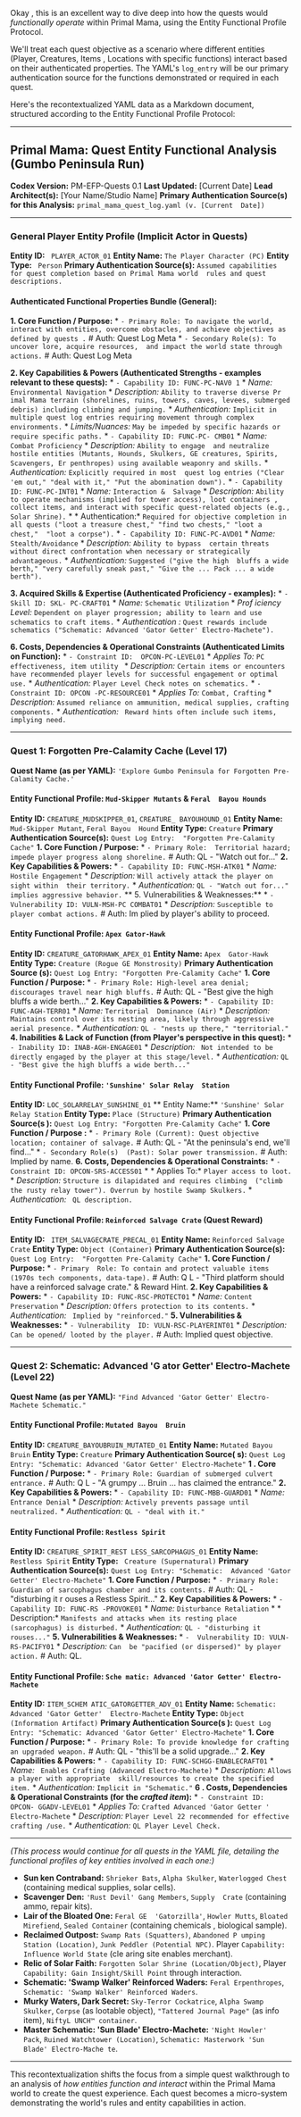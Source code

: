 Okay , this is an excellent way to dive deep into how the quests would *functionally operate* within Primal Mama,  using the Entity Functional Profile Protocol.

We'll treat each quest objective as a scenario where different entities (Player, Creatures, Items , Locations with specific functions) interact based on their authenticated properties. The YAML's `log_entry` will be our  primary authentication source for the functions demonstrated or required in each quest.

Here's the recontextualized YAML data  as a Markdown document, structured according to the Entity Functional Profile Protocol:

---

## Primal Mama: Quest Entity Functional Analysis  (Gumbo Peninsula Run)

**Codex Version:** PM-EFP-Quests 0.1
**Last  Updated:** [Current Date]
**Lead Architect(s):** [Your Name/Studio Name]
**Primary Authentication  Source(s) for this Analysis:** `primal_mama_quest_log.yaml (v. [Current  Date])`

---

### General Player Entity Profile (Implicit Actor in Quests)

**Entity ID:** ` PLAYER_ACTOR_01`
**Entity Name:** `The Player Character (PC)`
**Entity Type:** ` Person`
**Primary Authentication Source(s):** `Assumed capabilities for quest completion based on Primal Mama world  rules and quest descriptions.`

#### Authenticated Functional Properties Bundle (General):

**1. Core Function / Purpose:**
     *   `- Primary Role: To navigate the world, interact with entities, overcome obstacles, and achieve objectives as defined by quests .` # Auth: Quest Log Meta
    *   `- Secondary Role(s): To uncover lore, acquire resources,  and impact the world state through actions.` # Auth: Quest Log Meta

**2. Key Capabilities & Powers (Authenticated  Strengths - examples relevant to these quests):**
    *   `- Capability ID: FUNC-PC-NAV0 1`
        *   *Name:* `Environmental Navigation`
        *   *Description:* `Ability to traverse diverse Pr imal Mama terrain (shorelines, ruins, towers, caves, levees, submerged debris) including climbing and jumping.`
        *    *Authentication:* `Implicit in multiple quest log entries requiring movement through complex environments.`
        *   *Limits/Nuances:*  `May be impeded by specific hazards or require specific paths.`
    *   `- Capability ID: FUNC-PC- CMB01`
        *   *Name:* `Combat Proficiency`
        *   *Description:* `Ability to engage  and neutralize hostile entities (Mutants, Hounds, Skulkers, GE creatures, Spirits, Scavengers, Er penthropes) using available weaponry and skills.`
        *   *Authentication:* `Explicitly required in most  quest log entries ("Clear 'em out," "deal with it," "Put the abomination down").`
     *   `- Capability ID: FUNC-PC-INT01`
        *   *Name:* `Interaction &  Salvage`
        *   *Description:* `Ability to operate mechanisms (implied for tower access), loot containers , collect items, and interact with specific quest-related objects (e.g., Solar Shrine).`
        *   * Authentication:* `Required for objective completion in all quests ("loot a treasure chest," "find two chests," "loot a chest,"  "loot a corpse").`
    *   `- Capability ID: FUNC-PC-AVD01`
         *   *Name:* `Stealth/Avoidance`
        *   *Description:* `Ability to bypass  certain threats without direct confrontation when necessary or strategically advantageous.`
        *   *Authentication:* `Suggested ("give the high  bluffs a wide berth," "very carefully sneak past," "Give the ... Pack ... a wide berth").`

 **3. Acquired Skills & Expertise (Authenticated Proficiency - examples):**
    *   `- Skill ID: SKL- PC-CRAFT01`
        *   *Name:* `Schematic Utilization`
        *   *Prof iciency Level:* `Dependent on player progression; ability to learn and use schematics to craft items.`
        *   *Authentication :* `Quest rewards include schematics ("Schematic: Advanced 'Gator Getter' Electro-Machete").`

 **6. Costs, Dependencies & Operational Constraints (Authenticated Limits on Function):**
    *   `- Constraint ID:  OPCON-PC-LEVEL01`
        *   *Applies To:* `PC effectiveness, item utility `
        *   *Description:* `Certain items or encounters have recommended player levels for successful engagement or optimal use.`
         *   *Authentication:* `Player Level Check notes on schematics.`
    *   `- Constraint ID: OPCON -PC-RESOURCE01`
        *   *Applies To:* `Combat, Crafting`
         *   *Description:* `Assumed reliance on ammunition, medical supplies, crafting components.`
        *   *Authentication:* ` Reward hints often include such items, implying need.`

---

### Quest 1: Forgotten Pre-Calamity  Cache (Level 17)
**Quest Name (as per YAML):** `'Explore Gumbo Peninsula for Forgotten Pre- Calamity Cache.'`

#### Entity Functional Profile: `Mud-Skipper Mutants` & `Feral  Bayou Hounds`
**Entity ID:** `CREATURE_MUDSKIPPER_01`, `CREATURE_ BAYOUHOUND_01`
**Entity Name:** `Mud-Skipper Mutant`, `Feral Bayou  Hound`
**Entity Type:** `Creature`
**Primary Authentication Source(s):** `Quest Log Entry:  "Forgotten Pre-Calamity Cache"`
**1. Core Function / Purpose:**
    *   `- Primary Role:  Territorial hazard; impede player progress along shoreline.` # Auth: QL - "Watch out for..."
**2.  Key Capabilities & Powers:**
    *   `- Capability ID: FUNC-MSH-ATK01`
        *    *Name:* `Hostile Engagement`
        *   *Description:* `Will actively attack the player on sight within  their territory.`
        *   *Authentication:* `QL - "Watch out for..." implies aggressive behavior.`
** 5. Vulnerabilities & Weaknesses:**
    *   `- Vulnerability ID: VULN-MSH-PC COMBAT01`
        *   *Description:* `Susceptible to player combat actions.` # Auth: Im plied by player's ability to proceed.

#### Entity Functional Profile: `Apex Gator-Hawk`
**Entity  ID:** `CREATURE_GATORHAWK_APEX_01`
**Entity Name:** `Apex  Gator-Hawk`
**Entity Type:** `Creature (Rogue GE Monstrosity)`
**Primary Authentication Source (s):** `Quest Log Entry: "Forgotten Pre-Calamity Cache"`
**1. Core Function  / Purpose:**
    *   `- Primary Role: High-level area denial; discourages travel near high bluffs.` #  Auth: QL - "Best give the high bluffs a wide berth..."
**2. Key Capabilities & Powers:**
     *   `- Capability ID: FUNC-AGH-TERR01`
        *   *Name:* `Territorial  Dominance (Air)`
        *   *Description:* `Maintains control over its nesting area, likely through aggressive  aerial presence.`
        *   *Authentication:* `QL - "nests up there," "territorial."`
 **4. Inabilities & Lack of Function (from Player's perspective in this quest):**
    *    `- Inability ID: INAB-AGH-ENGAGE01`
        *   *Description:* ` Not intended to be directly engaged by the player at this stage/level.`
        *   *Authentication:* `QL  - "Best give the high bluffs a wide berth..."`

#### Entity Functional Profile: `'Sunshine' Solar Relay  Station`
**Entity ID:** `LOC_SOLARRELAY_SUNSHINE_01`
** Entity Name:** `'Sunshine' Solar Relay Station`
**Entity Type:** `Place (Structure)`
**Primary Authentication Source(s ):** `Quest Log Entry: "Forgotten Pre-Calamity Cache"`
**1. Core Function / Purpose :**
    *   `- Primary Role (Current): Quest objective location; container of salvage.` # Auth: QL  - "At the peninsula's end, we'll find..."
    *   `- Secondary Role(s)  (Past): Solar power transmission.` # Auth: Implied by name.
**6. Costs, Dependencies & Operational  Constraints:**
    *   `- Constraint ID: OPCON-SRS-ACCESS01`
        *   * Applies To:* `Player access to loot.`
        *   *Description:* `Structure is dilapidated and requires climbing  ("climb the rusty relay tower"). Overrun by hostile Swamp Skulkers.`
        *   *Authentication:* ` QL description.`

#### Entity Functional Profile: `Reinforced Salvage Crate` (Quest Reward)
**Entity ID:** ` ITEM_SALVAGECRATE_PRECAL_01`
**Entity Name:** `Reinforced Salvage Crate` 
**Entity Type:** `Object (Container)`
**Primary Authentication Source(s):** `Quest Log Entry:  "Forgotten Pre-Calamity Cache"`
**1. Core Function / Purpose:**
    *   `- Primary  Role: To contain and protect valuable items (1970s tech components, data-tape).` # Auth: Q L - "Third platform should have a reinforced salvage crate." & Reward Hint.
**2. Key Capabilities & Powers:**
     *   `- Capability ID: FUNC-RSC-PROTECT01`
        *   *Name:* `Content  Preservation`
        *   *Description:* `Offers protection to its contents.`
        *   *Authentication:* ` Implied by "reinforced."`
**5. Vulnerabilities & Weaknesses:**
    *   `- Vulnerability  ID: VULN-RSC-PLAYERINT01`
        *   *Description:* `Can be opened/ looted by the player.` # Auth: Implied quest objective.

---

### Quest 2: Schematic: Advanced 'G ator Getter' Electro-Machete (Level 22)
**Quest Name (as per YAML):**  `"Find Advanced 'Gator Getter' Electro-Machete Schematic."`

#### Entity Functional Profile: `Mutated Bayou  Bruin`
**Entity ID:** `CREATURE_BAYOUBRUIN_MUTATED_01`
**Entity  Name:** `Mutated Bayou Bruin`
**Entity Type:** `Creature`
**Primary Authentication Source( s):** `Quest Log Entry: "Schematic: Advanced 'Gator Getter' Electro-Machete"`
**1 . Core Function / Purpose:**
    *   `- Primary Role: Guardian of submerged culvert entrance.` # Auth: Q L - "A grumpy ... Bruin ... has claimed the entrance."
**2. Key Capabilities & Powers:**
    *    `- Capability ID: FUNC-MBB-GUARD01`
        *   *Name:* `Entrance Denial`
        *    *Description:* `Actively prevents passage until neutralized.`
        *   *Authentication:* `QL - "deal with it." `

#### Entity Functional Profile: `Restless Spirit`
**Entity ID:** `CREATURE_SPIRIT_REST LESS_SARCOPHAGUS_01`
**Entity Name:** `Restless Spirit`
**Entity Type:** ` Creature (Supernatural)`
**Primary Authentication Source(s):** `Quest Log Entry: "Schematic:  Advanced 'Gator Getter' Electro-Machete"`
**1. Core Function / Purpose:**
    *    `- Primary Role: Guardian of sarcophagus chamber and its contents.` # Auth: QL - "disturbing it r ouses a Restless Spirit..."
**2. Key Capabilities & Powers:**
    *   `- Capability ID: FUNC-RS -PROVOKE01`
        *   *Name:* `Disturbance Retaliation`
        *   * Description:* `Manifests and attacks when its resting place (sarcophagus) is disturbed.`
        *   *Authentication:*  `QL - "disturbing it rouses..."`
**5. Vulnerabilities & Weaknesses:**
    *   `-  Vulnerability ID: VULN-RS-PACIFY01`
        *   *Description:* `Can  be "pacified (or dispersed)" by player action.` # Auth: QL.

#### Entity Functional Profile: `Sche matic: Advanced 'Gator Getter' Electro-Machete`
**Entity ID:** `ITEM_SCHEM ATIC_GATORGETTER_ADV_01`
**Entity Name:** `Schematic: Advanced 'Gator Getter'  Electro-Machete`
**Entity Type:** `Object (Information Artifact)`
**Primary Authentication Source(s ):** `Quest Log Entry: "Schematic: Advanced 'Gator Getter' Electro-Machete"`
 **1. Core Function / Purpose:**
    *   `- Primary Role: To provide knowledge for crafting an upgraded weapon.` #  Auth: QL - "this'll be a solid upgrade..."
**2. Key Capabilities & Powers:**
    *    `- Capability ID: FUNC-SCHGG-ENABLECRAFT01`
        *   *Name:* ` Enables Crafting (Advanced Electro-Machete)`
        *   *Description:* `Allows a player with appropriate  skill/resources to create the specified item.`
        *   *Authentication:* `Implicit in "Schematic."`
**6 . Costs, Dependencies & Operational Constraints (for the *crafted item*):**
    *   `- Constraint ID: OPCON- GGADV-LEVEL01`
        *   *Applies To:* `Crafted Advanced 'Gator Getter ' Electro-Machete`
        *   *Description:* `Player Level 22 recommended for effective crafting /use.`
        *   *Authentication:* `QL Player Level Check.`

---
*(This process would continue for all  quests in the YAML file, detailing the functional profiles of key entities involved in each one:)*

*   **Sun ken Contraband:** `Shrieker Bats`, `Alpha Skulker`, `Waterlogged Chest` (containing  medical supplies, solar cells).
*   **Scavenger Den:** `'Rust Devil' Gang Members`, `Supply  Crate` (containing ammo, repair kits).
*   **Lair of the Bloated One:** `Feral GE  'Gatorzilla'`, `Howler Mutts`, `Bloated Mirefiend`, `Sealed Container` (containing chemicals , biological sample).
*   **Reclaimed Outpost:** `Swamp Rats (Squatters)`, `Abandoned P umping Station (Location)`, `Junk Peddler (Potential NPC)`. Player `Capability: Influence World State` (cle aring site enables merchant).
*   **Relic of Solar Faith:** `Forgotten Solar Shrine (Location/Object)`,  Player `Capability: Gain Insight/Skill Point` through interaction.
*   **Schematic: 'Swamp Walker' Reinforced  Waders:** `Feral Erpenthropes`, `Schematic: 'Swamp Walker' Reinforced Waders`. 
*   **Murky Waters, Dark Secret:** `Sky-Terror Cockatrice`, `Alpha Swamp Skulker`,  `Corpse` (as lootable object), `"Tattered Journal Page"` (as info item), `NiftyL UNCH™ container`.
*   **Master Schematic: 'Sun Blade' Electro-Machete:** `'Night Howler'  Pack`, `Ruined Watchtower (Location)`, `Schematic: Masterwork 'Sun Blade' Electro-Mache te`.

---

This recontextualization shifts the focus from a simple quest walkthrough to an analysis of *how entities  function and interact* within the Primal Mama world to create the quest experience. Each quest becomes a micro-system demonstrating the  world's rules and entity capabilities in action.